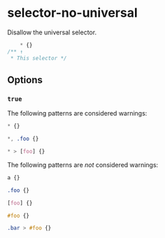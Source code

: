 # selector-no-universal

Disallow the universal selector.

```css
    * {}
/** ↑
 * This selector */
```

## Options

### `true`

The following patterns are considered warnings:

```css
* {}
```

```css
*, .foo {}
```

```css
* > [foo] {}
```

The following patterns are *not* considered warnings:

```css
a {}
```

```css
.foo {}
```

```css
[foo] {}
```

```css
#foo {}
```

```css
.bar > #foo {}
```
